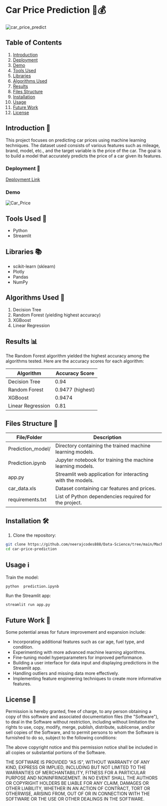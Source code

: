 # Car Price Prediction 🚗💰

![car_price_predict](https://socialify.git.ci/neerajcodes888/car_price_predict/image?description=1&descriptionEditable=%20%20%20%20%20%20%20This%20repository%20provides%20a%20streamlined%20approach%20to%20training%20models%20on%20diverse%20datasets%20for%20accurate%20car%20price%20predictions.&font=Bitter&language=1&name=1&owner=1&pattern=Solid&theme=Auto)

## Table of Contents

1. [Introduction](#introduction)
2. [Deployment](#deployment)
3. [Demo](#demo)
4. [Tools Used](#tools-used)
5. [Libraries](#libraries)
6. [Algorithms Used](#algorithms-used)
7. [Results](#results)
8. [Files Structure](#files-structure)
9. [Installation](#installation)
10. [Usage](#usage)
11. [Future Work](#future-work)
12. [License](#License)

## Introduction 📝

This project focuses on predicting car prices using machine learning techniques. The dataset used consists of various features such as mileage, brand, model, etc., and the target variable is the price of the car. The goal is to build a model that accurately predicts the price of a car given its features.

### Deployment 🚀

[Deployment Link](https://carpricepredict-crlkxz3lbkn.streamlit.app/)

### Demo

![Car_Price](https://github.com/neerajcodes888/Data-Science/assets/98253646/70f2cbf1-e153-4877-afac-80dca565a0d0)

## Tools Used 🔧

- Python
- Streamlit

## Libraries 📚

- scikit-learn (sklearn)
- Plotly
- Pandas
- NumPy

## Algorithms Used 🤖

1. Decision Tree
2. Random Forest (yielding highest accuracy)
3. XGBoost
4. Linear Regression

## Results 📊

The Random Forest algorithm yielded the highest accuracy among the algorithms tested. Here are the accuracy scores for each algorithm:

| Algorithm         | Accuracy Score |
|-------------------|----------------|
| Decision Tree     | 0.94           |
| Random Forest     | 0.9477 (highest) |
| XGBoost           | 0.9474           |
| Linear Regression | 0.81           |

## Files Structure 📂

| File/Folder          | Description                                                  |
|----------------------|--------------------------------------------------------------|
| Prediction_model/    | Directory containing the trained machine learning models.    |
| Prediction.ipynb     | Jupyter notebook for training the machine learning models.   |
| app.py               | Streamlit web application for interacting with the models.    |
| car_data.xls         | Dataset containing car features and prices.                  |
| requirements.txt     | List of Python dependencies required for the project.  
## Installation 🛠️

1. Clone the repository:

```bash
git clone https://github.com/neerajcodes888/Data-Science/tree/main/Machine%20Learning/Car%20Price%20Prediction
cd car-price-prediction
```

## Usage ℹ️

Train the model:

```bash
python  prediction.ipynb
```

Run the Streamlit app:

```bash
streamlit run app.py
```


## Future Work 🔮

Some potential areas for future improvement and expansion include:

- Incorporating additional features such as car age, fuel type, and condition.
- Experimenting with more advanced machine learning algorithms.
- Fine-tuning model hyperparameters for improved performance.
- Building a user interface for data input and displaying predictions in the Streamlit app.
- Handling outliers and missing data more effectively.
- Implementing feature engineering techniques to create more informative features.

## License 📜

Permission is hereby granted, free of charge, to any person obtaining a copy of this software and associated documentation files (the "Software"), to deal in the Software without restriction, including without limitation the rights to use, copy, modify, merge, publish, distribute, sublicense, and/or sell copies of the Software, and to permit persons to whom the Software is furnished to do so, subject to the following conditions:

The above copyright notice and this permission notice shall be included in all copies or substantial portions of the Software.

THE SOFTWARE IS PROVIDED "AS IS", WITHOUT WARRANTY OF ANY KIND, EXPRESS OR IMPLIED, INCLUDING BUT NOT LIMITED TO THE WARRANTIES OF MERCHANTABILITY, FITNESS FOR A PARTICULAR PURPOSE AND NONINFRINGEMENT. IN NO EVENT SHALL THE AUTHORS OR COPYRIGHT HOLDERS BE LIABLE FOR ANY CLAIM, DAMAGES OR OTHER LIABILITY, WHETHER IN AN ACTION OF CONTRACT, TORT OR OTHERWISE, ARISING FROM, OUT OF OR IN CONNECTION WITH THE SOFTWARE OR THE USE OR OTHER DEALINGS IN THE SOFTWARE.




